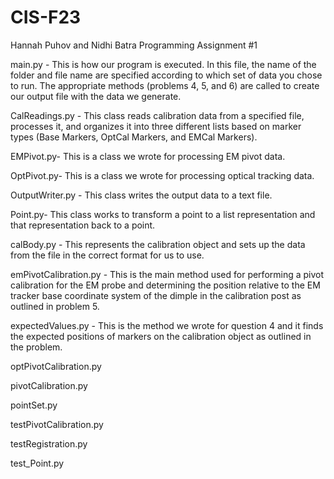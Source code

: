 # CIS-F23
Hannah Puhov and Nidhi Batra
Programming Assignment #1 

main.py - This is how our program is executed. In this file, the name of the folder and file name are specified according to which set of data you chose to run. The appropriate methods (problems 4, 5, and 6) are called to create our output file with the data we generate. 

CalReadings.py -  This class reads calibration data from a specified file, processes it, and organizes it into
three different lists based on marker types (Base Markers, OptCal Markers, and EMCal Markers).

EMPivot.py- This is a class we wrote for processing EM pivot data. 

OptPivot.py- This is a class we wrote for processing optical tracking data. 

OutputWriter.py - This class writes the output data to a text file. 

Point.py- This class works to transform a point to a list representation and that representation back to a point. 

calBody.py - This represents the calibration object and sets up the data from the file in the correct format for us to use. 

emPivotCalibration.py - This is the main method used for performing a pivot calibration for the EM probe and determining the position relative to the EM tracker base coordinate system of the dimple in the calibration post as outlined in problem 5. 

expectedValues.py - This is the method we wrote for question 4 and it finds the expected positions of markers on the calibration object as outlined in the problem. 

optPivotCalibration.py

pivotCalibration.py

pointSet.py

testPivotCalibration.py

testRegistration.py

test_Point.py
